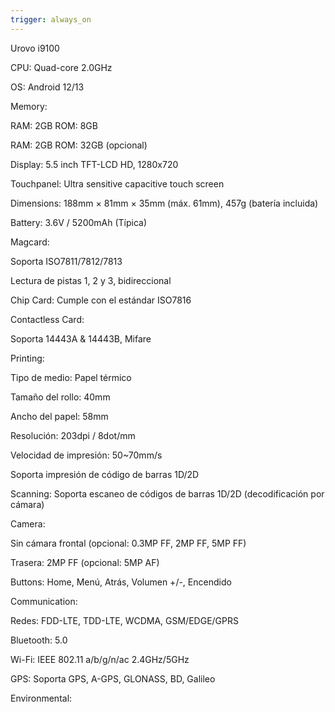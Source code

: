 ```yaml
---
trigger: always_on
---
```


Urovo i9100

CPU: Quad-core 2.0GHz

OS: Android 12/13

Memory:

RAM: 2GB ROM: 8GB

RAM: 2GB ROM: 32GB (opcional)

Display: 5.5 inch TFT-LCD HD, 1280x720

Touchpanel: Ultra sensitive capacitive touch screen

Dimensions: 188mm × 81mm × 35mm (máx. 61mm), 457g (batería incluida)

Battery: 3.6V / 5200mAh (Típica)

Magcard:

Soporta ISO7811/7812/7813

Lectura de pistas 1, 2 y 3, bidireccional

Chip Card: Cumple con el estándar ISO7816

Contactless Card:

Soporta 14443A & 14443B, Mifare

Printing:

Tipo de medio: Papel térmico

Tamaño del rollo: 40mm

Ancho del papel: 58mm

Resolución: 203dpi / 8dot/mm

Velocidad de impresión: 50~70mm/s

Soporta impresión de código de barras 1D/2D

Scanning: Soporta escaneo de códigos de barras 1D/2D (decodificación por cámara)

Camera:

Sin cámara frontal (opcional: 0.3MP FF, 2MP FF, 5MP FF)

Trasera: 2MP FF (opcional: 5MP AF)

Buttons: Home, Menú, Atrás, Volumen +/-, Encendido

Communication:

Redes: FDD-LTE, TDD-LTE, WCDMA, GSM/EDGE/GPRS

Bluetooth: 5.0

Wi-Fi: IEEE 802.11 a/b/g/n/ac 2.4GHz/5GHz

GPS: Soporta GPS, A-GPS, GLONASS, BD, Galileo

Environmental:

